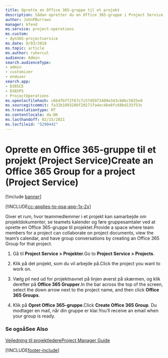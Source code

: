 ```yaml
---
title: Oprette en Office 365-gruppe til et projekt
description: Sådan opretter du en Office 365-gruppe i Project Service
author: JohnPBurrows
manager: kfend
ms.service: project-operations
ms.custom:
- dyn365-projectservice
ms.date: 8/03/2018
ms.topic: article
ms.author: ruhercul
audience: Admin
search.audienceType:
- admin
- customizer
- enduser
search.app:
- D365CE
- D365PS
- ProjectOperations
ms.openlocfilehash: c6b4fbff2f67c7c57d5973489e343cb8bc5025e9
ms.sourcegitcommit: fa32b1893286f20271fa4ec4be8fc68bd135f53c
ms.translationtype: HT
ms.contentlocale: da-DK
ms.lasthandoff: 02/15/2021
ms.locfileid: "5290442"
---
```

# <a name="create-an-office-365-group-for-a-project-project-service"></a><span data-ttu-id="b1f53-103">Oprette en Office 365-gruppe til et projekt (Project Service)</span><span class="sxs-lookup"><span data-stu-id="b1f53-103">Create an Office 365 Group for a project (Project Service)</span></span>

[!include [banner](../includes/psa-now-project-operations.md)]

[!INCLUDE[cc-applies-to-psa-app-1x-2x](../includes/cc-applies-to-psa-app-1x-2x.md)]

<span data-ttu-id="b1f53-104">Giver et rum, hvor teammedlemmer i et projekt kan samarbejde om projektdokumenter, se teamets kalender og føre gruppesamtaler ved at oprette en Office 365-gruppe til projektet.</span><span class="sxs-lookup"><span data-stu-id="b1f53-104">Provide a space where team members for a project can collaborate on project documents, view the team’s calendar, and have group conversations by creating an Office 365 Group for that project.</span></span>  
  
1.  <span data-ttu-id="b1f53-105">Gå til **Project Service > Projekter**.</span><span class="sxs-lookup"><span data-stu-id="b1f53-105">Go to **Project Service > Projects**.</span></span>  
  
2.  <span data-ttu-id="b1f53-106">Klik på det projekt, som du vil arbejde på.</span><span class="sxs-lookup"><span data-stu-id="b1f53-106">Click the project you want to work on.</span></span>  
  
3.  <span data-ttu-id="b1f53-107">Vælg pil ned ud for projektnavnet på linjen øverst på skærmen, og klik derefter på **Office 365 Grupper**.</span><span class="sxs-lookup"><span data-stu-id="b1f53-107">In the bar across the top of the screen, select the down arrow next to the project name, and then click **Office 365 Groups**.</span></span>  
  
4.  <span data-ttu-id="b1f53-108">Klik på **Opret Office 365-gruppe**.</span><span class="sxs-lookup"><span data-stu-id="b1f53-108">Click **Create Office 365 Group**.</span></span> <span data-ttu-id="b1f53-109">Du modtager en mail, når din gruppe er klar.</span><span class="sxs-lookup"><span data-stu-id="b1f53-109">You’ll receive an email when your group is ready.</span></span>  
  
### <a name="see-also"></a><span data-ttu-id="b1f53-110">Se også</span><span class="sxs-lookup"><span data-stu-id="b1f53-110">See Also</span></span>  
 [<span data-ttu-id="b1f53-111">Vejledning til projektledere</span><span class="sxs-lookup"><span data-stu-id="b1f53-111">Project Manager Guide</span></span>](../psa/project-manager-guide.md)


[!INCLUDE[footer-include](../includes/footer-banner.md)]
